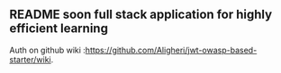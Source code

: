  README soon 
 full stack application for highly efficient learning
---
Auth on github wiki :https://github.com/Aligheri/jwt-owasp-based-starter/wiki.
